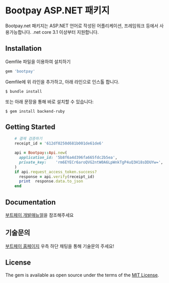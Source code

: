 # Bootpay ASP.NET 패키지

Bootpay.net 패키지는 ASP.NET 언어로 작성된 어플리케이션, 프레임워크 등에서 사용가능합니다.
.net core 3.1 이상부터 지원합니다. 

## Installation

Gemfile 파일을 이용하여 설치하기  

```ruby
gem 'bootpay'
```

Gemfile에 위 라인을 추가하고, 아래 라인으로 인스톨 합니다.

    $ bundle install



또는 아래 문장을 통해 바로 설치할 수 있습니다:

    $ gem install backend-ruby

## Getting Started

```ruby
    # 결제 검증하기 
    receipt_id = '612df0250d681b001de61de6'

    api = Bootpay::Api.new(
      application_id: '5b8f6a4d396fa665fdc2b5ea',
      private_key:    'rm6EYECr6aroQVG2ntW0A6LpWnkTgP4uQ3H18sDDUYw=',
    )
    if api.request_access_token.success?
      response = api.verify(receipt_id)
      print  response.data.to_json
    end
```

## Documentation

[부트페이 개발매뉴얼](https://app.gitbook.com/@bootpay)을 참조해주세요

## 기술문의

[부트페이 홈페이지](https://www.bootpay.co.kr) 우측 하단 채팅을 통해 기술문의 주세요!

## License

The gem is available as open source under the terms of the [MIT License](https://opensource.org/licenses/MIT).
